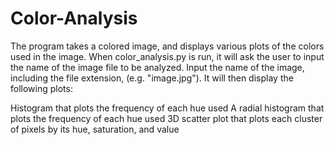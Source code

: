 # Color-Analysis
The program takes a colored image, and displays various plots of the colors used in the image.
When color_analysis.py is run, it will ask the user to input the name of the image file to be analyzed.
Input the name of the image, including the file extension, (e.g. "image.jpg"). It will then display the following plots:

Histogram that plots the frequency of each hue used
A radial histogram that plots the frequency of each hue used
3D scatter plot that plots each cluster of pixels by its hue, saturation, and value

